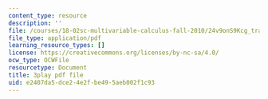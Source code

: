 ```yaml
---
content_type: resource
description: ''
file: /courses/18-02sc-multivariable-calculus-fall-2010/24v9onS9Kcg_transcript.pdf
file_type: application/pdf
learning_resource_types: []
license: https://creativecommons.org/licenses/by-nc-sa/4.0/
ocw_type: OCWFile
resourcetype: Document
title: 3play pdf file
uid: e2407da5-dce2-4e2f-be49-5aeb002f1c93
---
```

